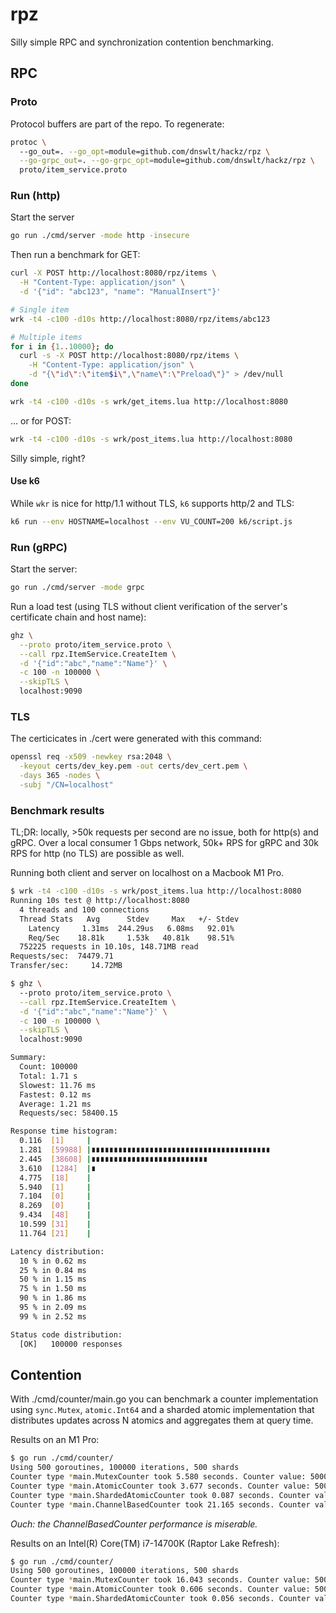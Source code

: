 # rpz

Silly simple RPC and synchronization contention benchmarking.

## RPC

### Proto

Protocol buffers are part of the repo. To regenerate:

```bash
protoc \                      
  --go_out=. --go_opt=module=github.com/dnswlt/hackz/rpz \
  --go-grpc_out=. --go-grpc_opt=module=github.com/dnswlt/hackz/rpz \
  proto/item_service.proto
```

### Run (http)

Start the server

```bash
go run ./cmd/server -mode http -insecure
```

Then run a benchmark for GET:

```bash
curl -X POST http://localhost:8080/rpz/items \
  -H "Content-Type: application/json" \
  -d '{"id": "abc123", "name": "ManualInsert"}'

# Single item
wrk -t4 -c100 -d10s http://localhost:8080/rpz/items/abc123

# Multiple items
for i in {1..10000}; do
  curl -s -X POST http://localhost:8080/rpz/items \
    -H "Content-Type: application/json" \
    -d "{\"id\":\"item$i\",\"name\":\"Preload\"}" > /dev/null
done

wrk -t4 -c100 -d10s -s wrk/get_items.lua http://localhost:8080
```

... or for POST:

```bash
wrk -t4 -c100 -d10s -s wrk/post_items.lua http://localhost:8080
```

Silly simple, right?

#### Use k6

While `wkr` is nice for http/1.1 without TLS, `k6` supports http/2 and TLS:

```bash
k6 run --env HOSTNAME=localhost --env VU_COUNT=200 k6/script.js 
```

### Run (gRPC)

Start the server:

```bash
go run ./cmd/server -mode grpc
```

Run a load test (using TLS without client verification of the server's certificate chain and host name):

```bash
ghz \
  --proto proto/item_service.proto \
  --call rpz.ItemService.CreateItem \
  -d '{"id":"abc","name":"Name"}' \
  -c 100 -n 100000 \
  --skipTLS \
  localhost:9090
```

### TLS

The certicicates in ./cert were generated with this command:

```bash
openssl req -x509 -newkey rsa:2048 \
  -keyout certs/dev_key.pem -out certs/dev_cert.pem \
  -days 365 -nodes \
  -subj "/CN=localhost"
```

### Benchmark results

TL;DR: locally, >50k requests per second are no issue, both for http(s) and gRPC.
Over a local consumer 1 Gbps network, 50k+ RPS for gRPC and 30k RPS for http (no TLS)
are possible as well.

Running both client and server on localhost on a Macbook M1 Pro.

```bash
$ wrk -t4 -c100 -d10s -s wrk/post_items.lua http://localhost:8080
Running 10s test @ http://localhost:8080
  4 threads and 100 connections
  Thread Stats   Avg      Stdev     Max   +/- Stdev
    Latency     1.31ms  244.29us   6.08ms   92.01%
    Req/Sec    18.81k     1.53k   40.81k    98.51%
  752225 requests in 10.10s, 148.71MB read
Requests/sec:  74479.71
Transfer/sec:     14.72MB

$ ghz \                                                          
  --proto proto/item_service.proto \
  --call rpz.ItemService.CreateItem \
  -d '{"id":"abc","name":"Name"}' \
  -c 100 -n 100000 \
  --skipTLS \
  localhost:9090

Summary:
  Count: 100000
  Total: 1.71 s
  Slowest: 11.76 ms
  Fastest: 0.12 ms
  Average: 1.21 ms
  Requests/sec: 58400.15

Response time histogram:
  0.116  [1]     |
  1.281  [59988] |∎∎∎∎∎∎∎∎∎∎∎∎∎∎∎∎∎∎∎∎∎∎∎∎∎∎∎∎∎∎∎∎∎∎∎∎∎∎∎∎
  2.445  [38608] |∎∎∎∎∎∎∎∎∎∎∎∎∎∎∎∎∎∎∎∎∎∎∎∎∎∎
  3.610  [1284]  |∎
  4.775  [18]    |
  5.940  [1]     |
  7.104  [0]     |
  8.269  [0]     |
  9.434  [48]    |
  10.599 [31]    |
  11.764 [21]    |

Latency distribution:
  10 % in 0.62 ms 
  25 % in 0.84 ms 
  50 % in 1.15 ms 
  75 % in 1.50 ms 
  90 % in 1.86 ms 
  95 % in 2.09 ms 
  99 % in 2.52 ms 

Status code distribution:
  [OK]   100000 responses 
```

## Contention

With ./cmd/counter/main.go you can benchmark a counter implementation
using `sync.Mutex`, `atomic.Int64` and a sharded atomic implementation
that distributes updates across N atomics and aggregates them at
query time.

Results on an M1 Pro:

```bash
$ go run ./cmd/counter/
Using 500 goroutines, 100000 iterations, 500 shards
Counter type *main.MutexCounter took 5.580 seconds. Counter value: 50000000 (ok=true)
Counter type *main.AtomicCounter took 3.677 seconds. Counter value: 50000000 (ok=true)
Counter type *main.ShardedAtomicCounter took 0.087 seconds. Counter value: 50000000 (ok=true)
Counter type *main.ChannelBasedCounter took 21.165 seconds. Counter value: 50000000 (ok=true)
```

*Ouch: the ChannelBasedCounter performance is miserable.*

Results on an Intel(R) Core(TM) i7-14700K (Raptor Lake Refresh):

```bash
$ go run ./cmd/counter/
Using 500 goroutines, 100000 iterations, 500 shards
Counter type *main.MutexCounter took 16.043 seconds. Counter value: 50000000 (ok=true)
Counter type *main.AtomicCounter took 0.606 seconds. Counter value: 50000000 (ok=true)
Counter type *main.ShardedAtomicCounter took 0.056 seconds. Counter value: 50000000 (ok=true)
```
